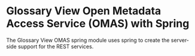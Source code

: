 <!-- SPDX-License-Identifier: CC-BY-4.0 -->
<!-- Copyright Contributors to the ODPi Egeria project.  -->

# Glossary View Open Metadata Access Service (OMAS) with Spring

The Glossary View OMAS spring module uses spring to create the server-side support for the REST services.
